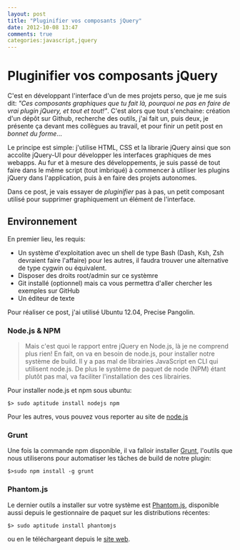 ```yaml
---
layout: post
title: "Pluginifier vos composants jQuery"
date: 2012-10-08 13:47
comments: true
categories:javascript,jquery 
---
```


Pluginifier vos composants jQuery
=================================

C'est en développant l'interface d'un de mes projets perso, que je me suis dit: _"Ces composants graphiques que tu fait là, pourquoi ne pas en faire de vrai plugin jQuery, et tout et tout!"_. C'est alors que tout s'enchaine: création d'un dépôt sur Github, recherche des outils, j'ai fait un, puis deux, je présente ça devant mes collègues au travail, et pour finir un petit post en _bonnet du forme_...

Le principe est simple: j'utilise HTML, CSS et la librarie jQuery ainsi que son accolite jQuery-UI pour développer les interfaces graphiques de mes webapps. Au fur et à mesure des développements, je suis passé de tout faire dans le même script (tout imbriqué) à commencer à utiliser les plugins jQuery dans l'application, puis à en faire des projets autonomes.

Dans ce post, je vais essayer de _pluginifier_ pas à pas, un petit composant utilisé pour supprimer graphiquement un élément de l'interface.

## Environnement

En premier lieu, les requis:

* Un système d'exploitation avec un shell de type Bash (Dash, Ksh, Zsh devraient faire l'affaire) pour les autres, il faudra trouver une alternative de type cygwin ou équivalent.
* Disposer des droits root/admin sur ce systèmre
* Git installé (optionnel) mais ca vous permettra d'aller chercher les exemples sur GitHub
* Un éditeur de texte

Pour réaliser ce post, j'ai utilisé Ubuntu 12.04, Precise Pangolin.

### Node.js & NPM

>Mais c'est quoi le rapport entre jQuery en Node.js, là je ne comprend plus rien!
En fait, on va en besoin de node.js, pour installer notre système de build. Il y a pas mal de librairies JavaScript en CLI qui utilisent node.js. De plus le système de paquet de node (NPM) étant plutôt pas mal, va faciliter l'installation des ces librairies.

Pour installer node.js et npm sous ubuntu:

```$> sudo aptitude install nodejs npm```

Pour les autres, vous pouvez vous reporter au site de [node.js](http://nodejs.org/download/)

### Grunt

Une fois la commande npm disponible, il va falloir installer [Grunt](http://gruntjs.com), l'outils que nous utiliserons pour automatiser les tâches de build de notre plugin:

```$>sudo npm install -g grunt```

### Phantom.js

Le dernier outils a installer sur votre système est [Phantom.js](http://phantomjs.org), disponible aussi depuis le gestionnaire de paquet sur les distributions récentes:

```$> sudo aptitude install phantomjs```

ou en le téléchargeant depuis le [site web](http://phantomjs.org/download.html).



